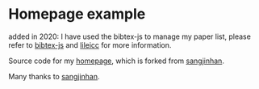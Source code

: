 Homepage example
=========================

added in 2020: I have used the bibtex-js to manage my paper list, please refer to [bibtex-js](https://github.com/pcooksey/bibtex-js) and [lileicc](https://github.com/lileicc/lileicc.github.io) for more information.

Source code for my [homepage](http://zhouh.github.io/), which is forked from [sangjinhan](https://github.com/sangjinhan/homepage).

Many thanks to [sangjinhan](https://github.com/sangjinhan/homepage).
